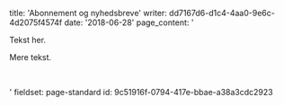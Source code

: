 title: 'Abonnement og nyhedsbreve'
writer: dd7167d6-d1c4-4aa0-9e6c-4d2075f4574f
date: '2018-06-28'
page_content: '<p>Tekst her.</p><p>Mere tekst.</p><p><br></p>'
fieldset: page-standard
id: 9c51916f-0794-417e-bbae-a38a3cdc2923
